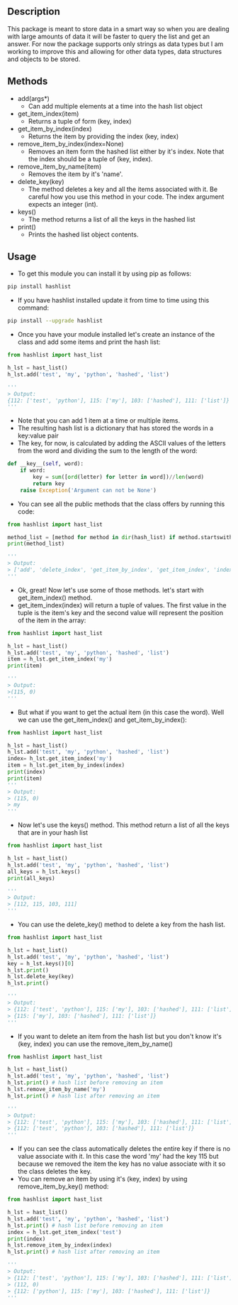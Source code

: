 ## Description

This package is meant to store data in a smart way so when you are dealing with large amounts of data it will be faster to query the list and get an answer. For now the package supports only strings as data types but I am working to improve this and allowing for other data types, data structures and objects to be stored.


## Methods

- add(args*)
  - Can add multiple elements at a time into the hash list object
- get_item_index(item)
  - Returns a tuple of form (key, index)
- get_item_by_index(index)
  - Returns the item by providing the index (key, index)
- remove_item_by_index(index=None)
  - Removes an item form the hashed list either by it's index. Note that the index should be a tuple of (key, index). 
- remove_item_by_name(item)
  - Removes the item by it's 'name'.
- delete_key(key)
	- The method deletes a key and all the items associated with it. Be careful how you use this method in your code. The index argument expects an integer (int).
- keys()
  - The method returns a list of all the keys in the hashed list
- print()
	- Prints the hashed list object contents.



## Usage

- To get this module you can install it by using pip as follows:

```bash
pip install hashlist
```

- If you have hashlist installed update it from time to time using this command:

```bash
pip install --upgrade hashlist
```

- Once you have your module installed let's create an instance of the class and add some items and print the hash list:

```python
from hashlist import hast_list

h_lst = hast_list()
h_lst.add('test', 'my', 'python', 'hashed', 'list')

'''
> Output:
{112: ['test', 'python'], 115: ['my'], 103: ['hashed'], 111: ['list']}
'''
```

- Note that you can add 1 item at a time or multiple items.
- The resulting hash list is a dictionary that has stored the words in a key:value pair
- The key, for now, is calculated by adding the ASCII values of the letters from the word and dividing the sum to the length of the word:

```python
def __key__(self, word):
    if word:
        key = sum([ord(letter) for letter in word])//len(word)
        return key
    raise Exception('Argument can not be None')
```

- You can see all the public methods that the class offers by running this code:

```python
from hashlist import hast_list

method_list = [method for method in dir(hash_list) if method.startswith('_') is False]
print(method_list)

'''
> Output:
> ['add', 'delete_index', 'get_item_by_index', 'get_item_index', 'indexes', 'print', 'remove_item_by_index', 'remove_item_by_name']
'''
```

- Ok, great! Now let's use some of those methods. let's start with get_item_index() method.
- get_item_index(index) will return a tuple of values. The first value in
the tuple is the item's key and the second value will represent the position of the
item in the array:

```python
from hashlist import hast_list

h_lst = hast_list()
h_lst.add('test', 'my', 'python', 'hashed', 'list')
item = h_lst.get_item_index('my')
print(item)

'''
> Output:
>(115, 0)
'''
```

- But what if you want to get the actual item (in this case the word). Well we can use the get_item_index() and get_item_by_index():
```python
from hashlist import hast_list

h_lst = hast_list()
h_lst.add('test', 'my', 'python', 'hashed', 'list')
index= h_lst.get_item_index('my')
item = h_lst.get_item_by_index(index)
print(index)
print(item)
'''
> Output:
> (115, 0)
> my
'''
```

- Now let's use the keys() method. This method return a list of all the keys that are in your hash list
```python
from hashlist import hast_list

h_lst = hast_list()
h_lst.add('test', 'my', 'python', 'hashed', 'list')
all_keys = h_lst.keys()
print(all_keys)

'''
> Output:
> [112, 115, 103, 111]
'''
```

- You can use the delete_key() method to delete a key from the hash list. 
```python
from hashlist import hast_list

h_lst = hast_list()
h_lst.add('test', 'my', 'python', 'hashed', 'list')
key = h_lst.keys()[0]
h_lst.print()
h_lst.delete_key(key)
h_lst.print()

'''
> Output:
> {112: ['test', 'python'], 115: ['my'], 103: ['hashed'], 111: ['list']}
> {115: ['my'], 103: ['hashed'], 111: ['list']}
'''
```


- If you want to delete an item from the hash list but you don't know it's (key, index) you can use the remove_item_by_name()
```python
from hashlist import hast_list

h_lst = hast_list()
h_lst.add('test', 'my', 'python', 'hashed', 'list')
h_lst.print() # hash list before removing an item
h_lst.remove_item_by_name('my')
h_lst.print() # hash list after removing an item

'''
> Output:
> {112: ['test', 'python'], 115: ['my'], 103: ['hashed'], 111: ['list']}
> {112: ['test', 'python'], 103: ['hashed'], 111: ['list']}
'''
```

- If you can see the class automatically deletes the entire key if there is no value associate with it. In this case the word 'my' had the key 115 but because we removed the item the key has no value associate with it so the class deletes the key.
- You can remove an item by using it's (key, index) by using remove_item_by_key() method:
```python
from hashlist import hast_list

h_lst = hast_list()
h_lst.add('test', 'my', 'python', 'hashed', 'list')
h_lst.print() # hash list before removing an item
index = h_lst.get_item_index('test')
print(index)
h_lst.remove_item_by_index(index)
h_lst.print() # hash list after removing an item

'''
> Output:
> {112: ['test', 'python'], 115: ['my'], 103: ['hashed'], 111: ['list']}
> (112, 0)
> {112: ['python'], 115: ['my'], 103: ['hashed'], 111: ['list']}
'''
```
